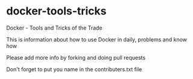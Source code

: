 # docker-tools-tricks
Docker - Tools and Tricks of the Trade

This is information about how to use Docker in daily, problems and know how

Please add more info by forking and doing pull requests

Don't forget to put you name in the contributers.txt file
